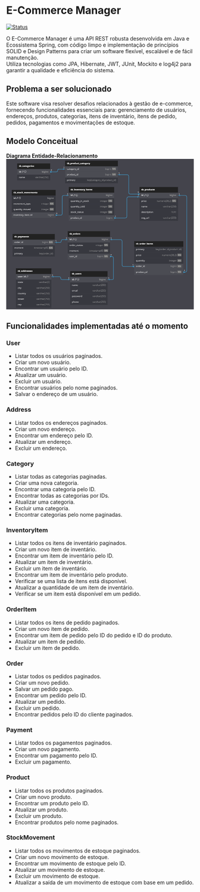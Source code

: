 # E-Commerce Manager
[![Status](https://img.shields.io/badge/Status-Em&nbsp;Desenvolvimento-yellow.svg)](https://github.com/seu-usuario/seu-projeto)

O E-Commerce Manager é uma API REST robusta desenvolvida em Java e Ecossistema Spring, com código limpo e implementação de 
princípios SOLID e Design Patterns para criar um software flexível, escalável e de fácil manutenção. </br>
Utiliza tecnologias como JPA, Hibernate, JWT, JUnit, Mockito e log4j2 para garantir a qualidade e eficiência do sistema.

## Problema a ser solucionado
Este software visa resolver desafios relacionados à gestão de e-commerce, fornecendo funcionalidades essenciais para:
gerenciamento de usuários, endereços, produtos, categorias, itens de inventário, itens de pedido, pedidos, pagamentos e movimentações de estoque.

## Modelo Conceitual

**Diagrama Entidade-Relacionamento**
![der-ecommerce-manager](https://github.com/rogeriobgregorio/ecommerce-manager/raw/main/diagrams/der-ecommerce-manager.png)

## Funcionalidades implementadas até o momento
### User

- Listar todos os usuários paginados.
- Criar um novo usuário.
- Encontrar um usuário pelo ID.
- Atualizar um usuário.
- Excluir um usuário.
- Encontrar usuários pelo nome paginados.
- Salvar o endereço de um usuário.

### Address

- Listar todos os endereços paginados.
- Criar um novo endereço.
- Encontrar um endereço pelo ID.
- Atualizar um endereço.
- Excluir um endereço.

### Category

- Listar todas as categorias paginadas.
- Criar uma nova categoria.
- Encontrar uma categoria pelo ID.
- Encontrar todas as categorias por IDs.
- Atualizar uma categoria.
- Excluir uma categoria.
- Encontrar categorias pelo nome paginadas.

### InventoryItem

- Listar todos os itens de inventário paginados.
- Criar um novo item de inventário.
- Encontrar um item de inventário pelo ID.
- Atualizar um item de inventário.
- Excluir um item de inventário.
- Encontrar um item de inventário pelo produto.
- Verificar se uma lista de itens está disponível.
- Atualizar a quantidade de um item de inventário.
- Verificar se um item está disponível em um pedido.

### OrderItem

- Listar todos os itens de pedido paginados.
- Criar um novo item de pedido.
- Encontrar um item de pedido pelo ID do pedido e ID do produto.
- Atualizar um item de pedido.
- Excluir um item de pedido.

### Order

- Listar todos os pedidos paginados.
- Criar um novo pedido.
- Salvar um pedido pago.
- Encontrar um pedido pelo ID.
- Atualizar um pedido.
- Excluir um pedido.
- Encontrar pedidos pelo ID do cliente paginados.

### Payment

- Listar todos os pagamentos paginados.
- Criar um novo pagamento.
- Encontrar um pagamento pelo ID.
- Excluir um pagamento.

### Product

- Listar todos os produtos paginados.
- Criar um novo produto.
- Encontrar um produto pelo ID.
- Atualizar um produto.
- Excluir um produto.
- Encontrar produtos pelo nome paginados.

### StockMovement

- Listar todos os movimentos de estoque paginados.
- Criar um novo movimento de estoque.
- Encontrar um movimento de estoque pelo ID.
- Atualizar um movimento de estoque.
- Excluir um movimento de estoque.
- Atualizar a saída de um movimento de estoque com base em um pedido.

